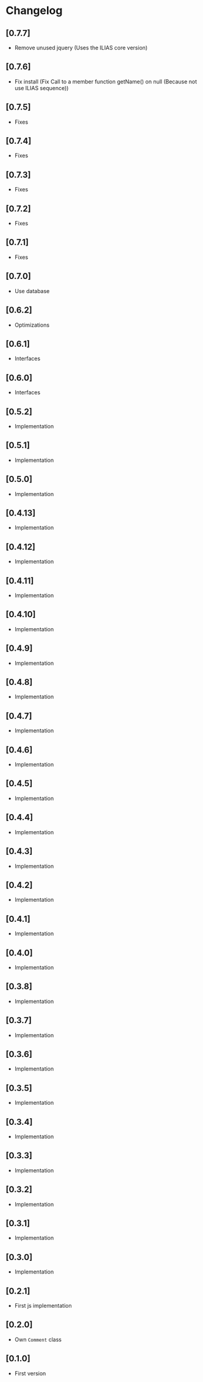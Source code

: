 # Changelog

## [0.7.7]
- Remove unused jquery (Uses the ILIAS core version)

## [0.7.6]
- Fix install (Fix Call to a member function getName() on null (Because not use ILIAS sequence))

## [0.7.5]
- Fixes

## [0.7.4]
- Fixes

## [0.7.3]
- Fixes

## [0.7.2]
- Fixes

## [0.7.1]
- Fixes

## [0.7.0]
- Use database

## [0.6.2]
- Optimizations

## [0.6.1]
- Interfaces

## [0.6.0]
- Interfaces

## [0.5.2]
- Implementation

## [0.5.1]
- Implementation

## [0.5.0]
- Implementation

## [0.4.13]
- Implementation

## [0.4.12]
- Implementation

## [0.4.11]
- Implementation

## [0.4.10]
- Implementation

## [0.4.9]
- Implementation

## [0.4.8]
- Implementation

## [0.4.7]
- Implementation

## [0.4.6]
- Implementation

## [0.4.5]
- Implementation

## [0.4.4]
- Implementation

## [0.4.3]
- Implementation

## [0.4.2]
- Implementation

## [0.4.1]
- Implementation

## [0.4.0]
- Implementation

## [0.3.8]
- Implementation

## [0.3.7]
- Implementation

## [0.3.6]
- Implementation

## [0.3.5]
- Implementation

## [0.3.4]
- Implementation

## [0.3.3]
- Implementation

## [0.3.2]
- Implementation

## [0.3.1]
- Implementation

## [0.3.0]
- Implementation

## [0.2.1]
- First js implementation

## [0.2.0]
- Own `Comment` class

## [0.1.0]
- First version
